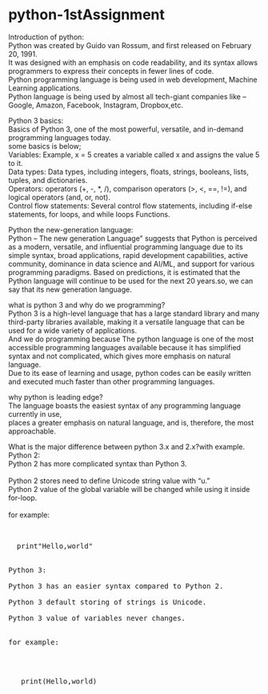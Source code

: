 # python-1stAssignment<br>
Introduction of python:<br>
Python was created by Guido van Rossum, and first released on February 20, 1991.<br>
It was designed with an emphasis on code readability, and its syntax allows programmers to express their concepts in fewer lines of code.<br>
Python programming language is being used in web development, Machine Learning applications.<br>
Python language is being used by almost all tech-giant companies like – Google, Amazon, Facebook, Instagram, Dropbox,etc.<br>

Python 3 basics:<br>
Basics of Python 3, one of the most powerful, versatile, and in-demand programming languages today.<br>
some basics is below;<br>
Variables: Example, x = 5 creates a variable called x and assigns the value 5 to it.<br>
Data types: Data types, including integers, floats, strings, booleans, lists, tuples, and dictionaries.<br>
Operators: operators (+, -, *, /), comparison operators (>, <, ==, !=), and logical operators (and, or, not).<br>
Control flow statements: Several control flow statements, including if-else statements, for loops, and while loops
Functions.<br>

Python the new-generation language:<br>
Python – The new generation Language" suggests that Python is perceived as a modern, versatile, and influential programming language due to its simple syntax, broad applications, rapid development capabilities, active community, dominance in data science and AI/ML, and support for various programming paradigms.
Based on predictions, it is estimated that the Python language will continue to be used for the next 20 years.so, we can say that its new generation language.

what is python 3 and why do we programming?<br>
Python 3 is a high-level language that has a large standard library and many third-party libraries available, making it a versatile language that can be used for a wide variety of applications.<br>
And we do programming because The python language is one of the most accessible programming languages available because it has simplified syntax and not complicated, which gives more emphasis on natural language.<br>
Due to its ease of learning and usage, python codes can be easily written and executed much faster than other programming languages.<br>


why python is leading edge?<br>
The language boasts the easiest syntax of any programming language currently in use,<br>
places a greater emphasis on natural language, and is, therefore, the most approachable.<br>

What is the major difference between python 3.x and 2.x?with example.<br>
Python 2:<br> 
Python 2 has more complicated syntax than Python 3.<br>                                         
Python 2 stores need to define Unicode string value with “u.”<br> 
Python 2 value of the global variable will be changed while using it inside for-loop.<br>                                                                                          
for example:<br>                                                                                                                                                           
<pre><br>                                                                                    
  print"Hello,world"<br>                                                                         
</pre<br>
Python 3:<br>
Python 3 has an easier syntax compared to Python 2.<br>
Python 3 default storing of strings is Unicode.<br>
Python 3 value of variables never changes.<br>

for example:<br>                                                                                                                                                           
<pre><br> 
   print(Hello,world)<br>                                                                         
</pre<br>

